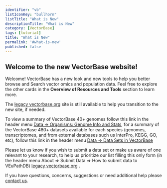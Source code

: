 ```yaml
---
identifier: "vb"
listIconKey: "bullhorn"
listTitle: "What is New"
descriptionTitle: "What is New"
category: [VectorBase]
tags: [tutorial]
title: "What is New"
permalink: '#what-is-new'
published: false
---
```


<h2>Welcome to the new VectorBase website!</h2>

<p>Welcome!  VectorBase has a new look and new tools to help you better browse and Search vector omics and population data.  Feel free to explore the other cards in the <b>Overview of Resources and Tools</b> section to learn more.</p>

<p>The <a href="https://legacy.vectorbase.org">legacy vectorbase.org</a> site is still available to help you transition to the new site, if needed.</p>

<p>To view a summary of VectorBase 40+ genomes follow this link in the header menu
  <a href="https://vectorbase.org/vectorbase/app/search/organism/GenomeDataTypes/result">Data => Organisms: Genome Info and Stats</a>,
  for a summary of the VectorBase 480+ datasets available for each species (genomes, transcriptomes, and from external databases such us InterPro, KEGG, GO, etc), follow this link in the header menu <a href="/a/app/search/organism/GenomeDataTypes/result">Data => Data Sets in VectorBase</a> </p>

<p>Please let us know if you wish to submit a data set or make us aware of one relevant to your research, to help us prioritize our list filling this only form (in the header menu About => Submit Data => How to submit data to VEuPathDB)
  <a href="https://vectorbase.org/vectorbase/app/static-content/dataSubmission.html">legacy vectorbase.org</a>
  .</p>

<p>If you have questions, concerns, suggestions or need additional help please <a href="/a/app/contact-us">contact us</a>.</p>  

